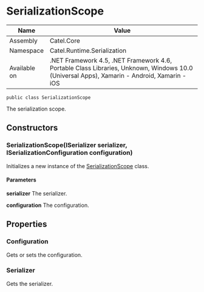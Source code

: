 

# SerializationScope

Name|Value
---|---
Assembly|Catel.Core
Namespace|Catel.Runtime.Serialization
Available on|.NET Framework 4.5, .NET Framework 4.6, Portable Class Libraries, Unknown, Windows 10.0 (Universal Apps), Xamarin - Android, Xamarin - iOS

```
public class SerializationScope
```

The serialization scope.



## Constructors

### SerializationScope(ISerializer serializer, ISerializationConfiguration configuration)

Initializes a new instance of the [SerializationScope](#) class.

#### Parameters

**serializer**
The serializer.

**configuration**
The configuration.



## Properties

### Configuration

Gets or sets the configuration.



### Serializer

Gets the serializer.



